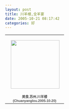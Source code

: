 ```yaml
---
layout: post
title: 川羊楼,全羊宴  
date: 2005-10-21 08:17:42
categories: 好
---
```

<table style="width:194px;"><tr><td align="center" style="height:194px;background:url(https://picasaweb.google.com/s/c/transparent_album_background.gif) no-repeat left"><a href="https://picasaweb.google.com/100176428078475760122/Chuanyanglou20051020?authuser=0&feat=embedwebsite"><img src="https://lh5.googleusercontent.com/-_6zun3s3ojc/TV_7PWBZLYE/AAAAAAAABEY/NOMsEgRMyOc/s160-c/Chuanyanglou20051020.jpg" width="160" height="160" style="margin:1px 0 0 4px;"></a></td></tr><tr><td style="text-align:center;font-family:arial,sans-serif;font-size:11px"><a href="https://picasaweb.google.com/100176428078475760122/Chuanyanglou20051020?authuser=0&feat=embedwebsite" style="color:#4D4D4D;font-weight:bold;text-decoration:none;">美食.苏州.川羊楼(Chuanyanglou.2005-10-20)</a></td></tr></table>